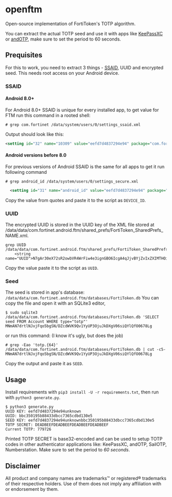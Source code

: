 # openftm

Open-source implementation of FortiToken's TOTP algorithm.

You can extract the actual TOTP seed and use it with apps like [KeePassXC](https://keepassxc.org/) or [andOTP](https://github.com/andOTP/andOTP), make sure to set the period to 60 seconds.

## Prequisites

For this to work, you need to extract 3 things - [SSAID](https://developer.android.com/reference/android/provider/Settings.Secure#ANDROID_ID), UUID and encrypted seed.
This needs root access on your Android device.

### SSAID

#### Android 8.0+
For Android 8.0+ SSAID is unique for every installed app, to get value for FTM run this command in a rooted shell:
```
# grep com.fortinet /data/system/users/0/settings_ssaid.xml                                                                 
```

Output should look like this:
```xml
<setting id="32" name="10309" value="eefd7d4837294e94" package="com.fortinet.android.ftm" defaultValue="eefd7d4837294e94" defaultSysSet="false" tag="null" />
```

#### Android versions before 8.0

For previous versions of Android SSAID is the same for all apps to get it run following command
```
# grep android_id /data/system/users/0/settings_secure.xml
```

```xml
  <setting id="31" name="android_id" value="eefd7d4837294e94" package="android" />
```

Copy the value from quotes and paste it to the script as `DEVICE_ID`.

### UUID

The encrypted UUID is stored in the UUID key of the XML file stored at /data/data/com.fortinet.android.ftm/shared_prefs/FortiToken_SharedPrefs_NAME.xml.

```
grep UUID /data/data/com.fortinet.android.ftm/shared_prefs/FortiToken_SharedPrefs_NAME.xml
    <string name="UUID">N7gAr30eX72sR2owbVR4WrFiw4e3ignGBO6IcgA4qJjvBYjZvIxZXIMTHOix8QDt</string>
```

Copy the value paste it to the script as `UUID`.

### Seed

The seed is stored in app's database: `/data/data/com.fortinet.android.ftm/databases/FortiToken.db`
You can copy the file and open it with an SQLite3 editor,

```
$ sudo sqlite3 /data/data/com.fortinet.android.ftm/databases/FortiToken.db 'SELECT seed FROM Account WHERE type="totp"'
MNmAN7drtlNJxjFqo5bgSN/DZcdWVK9Qv1YyUP3OjuJkDXgV06siQYlQfO0678Lg
```

or run this command: (I know it's ugly, but does the job)
```
# grep -Eao 'totp.{64}' /data/data/com.fortinet.android.ftm/databases/FortiToken.db | cut -c5-
MNmAN7drtlNJxjFqo5bgSN/DZcdWVK9Qv1YyUP3OjuJkDXgV06siQYlQfO0678Lg
```

Copy the output and paste it as `SEED`.


## Usage

Install requirements with `pip3 install -U -r requirements.txt`, then run with `python3 generate.py`.

```
$ python3 generate.py
UUID KEY: eefd7d4837294e94unknown
UUID: bbc350195b88433dbcc7365cdbd130e5
SEED KEY: eefd7d4837294e94unknownbbc350195b88433dbcc7365cdbd130e5
TOTP SECRET: DEADBEEFDEADBEEFDEADBEEFDEADBEEF
Current TOTP: 779726
```

Printed TOTP SECRET is base32-encoded and can be used to setup TOTP codes in other authenticator applications like: KeePassXC, andOTP, SailOTP, Numberstation. Make sure to set the period to *60 seconds*.

## Disclaimer

All product and company names are trademarks™ or registered® trademarks of their respective holders. Use of them does not imply any affiliation with or endorsement by them.
